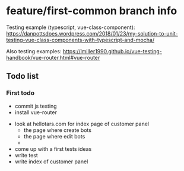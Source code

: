 # feature/first-common branch info

Testing example (typescript, vue-class-component): <https://danpottsdoes.wordpress.com/2018/01/23/my-solution-to-unit-testing-vue-class-components-with-typescript-and-mocha/>  

Also testing examples: <https://lmiller1990.github.io/vue-testing-handbook/vue-router.html#vue-router>  

## Todo list

### First todo
+ commit js testing
+ install vue-router
- look at hellotars.com for index page of customer panel
  - the page where create bots
  - the page where edit bots
  - 
- come up with a first tests ideas
- write test
- write index of customer panel

